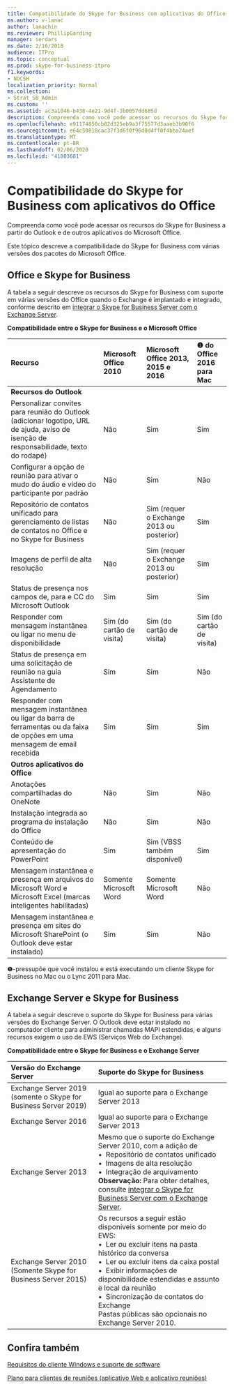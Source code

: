 ```yaml
---
title: Compatibilidade do Skype for Business com aplicativos do Office
ms.author: v-lanac
author: lanachin
ms.reviewer: PhillipGarding
manager: serdars
ms.date: 2/16/2018
audience: ITPro
ms.topic: conceptual
ms.prod: skype-for-business-itpro
f1.keywords:
- NOCSH
localization_priority: Normal
ms.collection:
- Strat_SB_Admin
ms.custom: ''
ms.assetid: ac3a1046-b438-4e21-9d4f-3b0057dd685d
description: Compreenda como você pode acessar os recursos do Skype for Business a partir do Outlook e de outros aplicativos do Microsoft Office.
ms.openlocfilehash: e91174850cb82d325eb9a3f75577d3aaeb3b90f6
ms.sourcegitcommit: e64c50818cac37f3d6f0f96d0d4ff0f4bba24aef
ms.translationtype: MT
ms.contentlocale: pt-BR
ms.lasthandoff: 02/06/2020
ms.locfileid: "41803681"
---
```

# <a name="skype-for-business-compatibility-with-office-apps"></a>Compatibilidade do Skype for Business com aplicativos do Office
 
Compreenda como você pode acessar os recursos do Skype for Business a partir do Outlook e de outros aplicativos do Microsoft Office.
  
Este tópico descreve a compatibilidade do Skype for Business com várias versões dos pacotes do Microsoft Office. 
  
## <a name="office-and-skype-for-business"></a>Office e Skype for Business

A tabela a seguir descreve os recursos do Skype for Business com suporte em várias versões do Office quando o Exchange é implantado e integrado, conforme descrito em [integrar o Skype for Business Server com o Exchange Server](../../deploy/integrate-with-exchange-server/integrate-with-exchange-server.md).
  
**Compatibilidade entre o Skype for Business e o Microsoft Office**

|**Recurso**|**Microsoft Office 2010**|**Microsoft Office 2013, 2015 e 2016**|&#x2776; **do Office 2016 para Mac** |
|:-----|:-----|:-----|:-----|
|**Recursos do Outlook** ||||
|Personalizar convites para reunião do Outlook (adicionar logotipo, URL de ajuda, aviso de isenção de responsabilidade, texto do rodapé)  |Não  |Sim   |Sim |
|Configurar a opção de reunião para ativar o mudo do áudio e vídeo do participante por padrão    |Não    |Sim    |Não    |
|Repositório de contatos unificado para gerenciamento de listas de contatos no Office e no Skype for Business    |Não    |Sim (requer o Exchange 2013 ou posterior)    |Sim    |
|Imagens de perfil de alta resolução    |Não    |Sim (requer o Exchange 2013 ou posterior)    |Sim    |
|Status de presença nos campos de, para e CC do Microsoft Outlook    |Sim    |Sim     |Sim     |
|Responder com mensagem instantânea ou ligar no menu de disponibilidade    |Sim (do cartão de visita)    |Sim (do cartão de visita)    |Sim (do cartão de visita)    |
|Status de presença em uma solicitação de reunião na guia Assistente de Agendamento    |Sim    |Sim    |Não    |
|Responder com mensagem instantânea ou ligar da barra de ferramentas ou da faixa de opções em uma mensagem de email recebida    |Sim    |Sim     |Sim     |
|**Outros aplicativos do Office**   ||||
|Anotações compartilhadas do OneNote    |Não    |Sim    |Não    |
|Instalação integrada ao programa de instalação do Office    |Não    |Sim    |Não    |
|Conteúdo de apresentação do PowerPoint    |Sim    |Sim (VBSS também disponível)    |Sim    |
|Mensagem instantânea e presença em arquivos do Microsoft Word e Microsoft Excel (marcas inteligentes habilitadas)    |Somente Microsoft Word    |Somente Microsoft Word    |Não    |
|Mensagem instantânea e presença em sites do Microsoft SharePoint (o Outlook deve estar instalado)    |Sim    |Sim    |Não    |
   
&#x2776;-pressupõe que você instalou e está executando um cliente Skype for Business no Mac ou o Lync 2011 para Mac.
  
## <a name="exchange-server-and-skype-for-business"></a>Exchange Server e Skype for Business

A tabela a seguir descreve o suporte do Skype for Business para várias versões do Exchange Server. O Outlook deve estar instalado no computador cliente para administrar chamadas MAPI estendidas, e alguns recursos exigem o uso de EWS (Serviços Web do Exchange).
  
**Compatibilidade entre o Skype for Business e o Exchange Server**

|**Versão do Exchange Server**|**Suporte do Skype for Business**|
|:-----|:-----|
|Exchange Server 2019 (somente o Skype for Business Server 2019) |Igual ao suporte para o Exchange Server 2013    |
|Exchange Server 2016    |Igual ao suporte para o Exchange Server 2013  <br/> |
|Exchange Server 2013  <br/> |Mesmo que o suporte do Exchange Server 2010, com a adição de  <br/>&bull;&nbsp;&nbsp;Repositório de contatos unificado  <br/>&bull;&nbsp;&nbsp;Imagens de alta resolução  <br/>&bull;&nbsp;&nbsp;Integração de arquivamento  <br/> **Observação:** Para obter detalhes, consulte [integrar o Skype for Business Server com o Exchange Server](../../deploy/integrate-with-exchange-server/integrate-with-exchange-server.md).  <br/> |
|Exchange Server 2010  <br/>(Somente Skype for Business Server 2015) |Os recursos a seguir estão disponíveis somente por meio do EWS:  <br/>&bull;&nbsp;&nbsp;Ler ou excluir itens na pasta histórico da conversa  <br/>&bull;&nbsp;&nbsp;Ler ou excluir itens da caixa postal  <br/>&bull;&nbsp;&nbsp;Exibir informações de disponibilidade estendidas e assunto e local da reunião  <br/>&bull;&nbsp;&nbsp;Sincronização de contatos do Exchange  <br/> Pastas públicas são opcionais no Exchange Server 2010.  <br/> |
   
## <a name="see-also"></a>Confira também
 
[Requisitos do cliente Windows e suporte de software](windows-requirements.md)
  
[Plano para clientes de reuniões (aplicativo Web e aplicativo reuniões)](meetings-clients.md)

